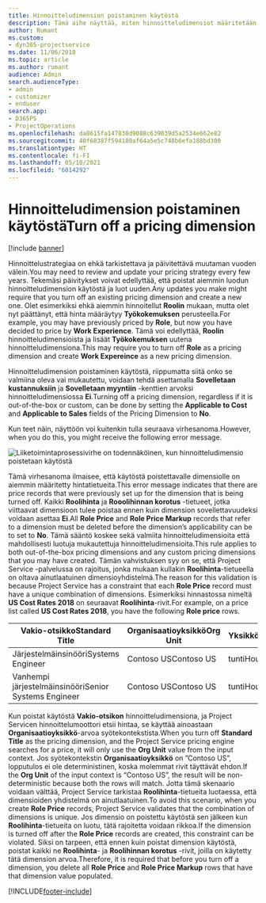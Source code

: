 ```yaml
---
title: Hinnoitteludimension poistaminen käytöstä
description: Tämä aihe näyttää, miten hinnoitteludimensiot määritetään Project Service -ratkaisussa.
author: Rumant
ms.custom:
- dyn365-projectservice
ms.date: 11/06/2018
ms.topic: article
ms.author: rumant
audience: Admin
search.audienceType:
- admin
- customizer
- enduser
search.app:
- D365PS
- ProjectOperations
ms.openlocfilehash: da8615fa147838d9088c639039d5a2534e662e82
ms.sourcegitcommit: 40f68387f594180af64a5e5c748b6efa188bd300
ms.translationtype: HT
ms.contentlocale: fi-FI
ms.lasthandoff: 05/10/2021
ms.locfileid: "6014292"
---
```

# <a name="turn-off-a-pricing-dimension"></a><span data-ttu-id="e12b0-103">Hinnoitteludimension poistaminen käytöstä</span><span class="sxs-lookup"><span data-stu-id="e12b0-103">Turn off a pricing dimension</span></span>

[!include [banner](../includes/psa-now-project-operations.md)]

<span data-ttu-id="e12b0-104">Hinnoittelustrategiaa on ehkä tarkistettava ja päivitettävä muutaman vuoden välein.</span><span class="sxs-lookup"><span data-stu-id="e12b0-104">You may need to review and update your pricing strategy every few years.</span></span> <span data-ttu-id="e12b0-105">Tekemäsi päivitykset voivat edellyttää, että poistat aiemmin luodun hinnoitteludimension käytöstä ja luot uuden.</span><span class="sxs-lookup"><span data-stu-id="e12b0-105">Any updates you make might require that you turn off an existing pricing dimension and create a new one.</span></span> <span data-ttu-id="e12b0-106">Olet esimerkiksi ehkä aiemmin hinnoitellut **Roolin** mukaan, mutta olet nyt päättänyt, että hinta määräytyy **Työkokemuksen** perusteella.</span><span class="sxs-lookup"><span data-stu-id="e12b0-106">For example, you may have previously priced by **Role**, but now you have decided to price by **Work Experience**.</span></span> <span data-ttu-id="e12b0-107">Tämä voi edellyttää, **Roolin** hinnoitteludimensioista ja lisäät **Työkokemuksen** uutena hinnoitteludimensiona.</span><span class="sxs-lookup"><span data-stu-id="e12b0-107">This may require you to turn off **Role** as a pricing dimension and create **Work Expereince** as a new pricing dimension.</span></span> 

<span data-ttu-id="e12b0-108">Hinnoitteludimension poistaminen käytöstä, riippumatta siitä onko se valmiina oleva vai mukautettu, voidaan tehdä asettamalla **Sovelletaan kustannuksiin** ja **Sovelletaan myyntiin** -kenttien arvoksi hinnoitteludimensiossa **Ei**.</span><span class="sxs-lookup"><span data-stu-id="e12b0-108">Turning off a pricing dimension, regardless if it is out-of-the-box or custom, can be done by setting the **Applicable to Cost** and **Applicable to Sales** fields of the Pricing Dimension to **No**.</span></span>

<span data-ttu-id="e12b0-109">Kun teet näin, näyttöön voi kuitenkin tulla seuraava virhesanoma.</span><span class="sxs-lookup"><span data-stu-id="e12b0-109">However, when you do this, you might receive the following error message.</span></span>

![Liiketoimintaprosessivirhe on todennäköinen, kun hinnoitteludimensio poistetaan käytöstä](media/Business-Process-Error.png)


<span data-ttu-id="e12b0-111">Tämä virhesanoma ilmaisee, että käytöstä poistettavalle dimensiolle on aiemmin määritetty hintatietueita.</span><span class="sxs-lookup"><span data-stu-id="e12b0-111">This error message indicates that there are price records that were previously set up for the dimension that is being turned off.</span></span> <span data-ttu-id="e12b0-112">Kaikki **Roolihinta** ja **Rooolihinnan korotus** -tietueet, jotka viittaavat dimensioon tulee poistaa ennen kuin dimension sovellettavuudeksi voidaan asettaa **Ei**.</span><span class="sxs-lookup"><span data-stu-id="e12b0-112">All **Role Price** and **Role Price Markup** records that refer to a dimension must be deleted before the dimension’s applicability can be to set to **No**.</span></span> <span data-ttu-id="e12b0-113">Tämä sääntö koskee sekä valmiita hinnoitteludimensioita että mahdollisesti luotuja mukautettuja hinnoitteludimensioita.</span><span class="sxs-lookup"><span data-stu-id="e12b0-113">This rule applies to both out-of-the-box pricing dimensions and any custom pricing dimensions that you may have created.</span></span> <span data-ttu-id="e12b0-114">Tämän vahvistuksen syy on se, että Project Service -palvelussa on rajoitus, jonka mukaan kullakin **Roolihinta**-tietueella on oltava ainutlaatuinen dimensioyhdistelmä.</span><span class="sxs-lookup"><span data-stu-id="e12b0-114">The reason for this validation is because Project Service has a constraint that each **Role Price** record must have a unique combination of dimensions.</span></span> <span data-ttu-id="e12b0-115">Esimerkiksi hinnastossa nimeltä **US Cost Rates 2018** on seuraavat **Roolihinta**-rivit.</span><span class="sxs-lookup"><span data-stu-id="e12b0-115">For example, on a price list called **US Cost Rates 2018**, you have the following **Role price** rows.</span></span> 

| <span data-ttu-id="e12b0-116">Vakio-otsikko</span><span class="sxs-lookup"><span data-stu-id="e12b0-116">Standard Title</span></span>         | <span data-ttu-id="e12b0-117">Organisaatioyksikkö</span><span class="sxs-lookup"><span data-stu-id="e12b0-117">Org Unit</span></span>    |<span data-ttu-id="e12b0-118">Yksikkö</span><span class="sxs-lookup"><span data-stu-id="e12b0-118">Unit</span></span>   |<span data-ttu-id="e12b0-119">Hinta</span><span class="sxs-lookup"><span data-stu-id="e12b0-119">Price</span></span>  |<span data-ttu-id="e12b0-120">Valuutta</span><span class="sxs-lookup"><span data-stu-id="e12b0-120">Currency</span></span>  |
| -----------------------|-------------|-------|-------|----------|
| <span data-ttu-id="e12b0-121">Järjestelmäinsinööri</span><span class="sxs-lookup"><span data-stu-id="e12b0-121">Systems Engineer</span></span>|<span data-ttu-id="e12b0-122">Contoso US</span><span class="sxs-lookup"><span data-stu-id="e12b0-122">Contoso US</span></span>|<span data-ttu-id="e12b0-123">tunti</span><span class="sxs-lookup"><span data-stu-id="e12b0-123">Hour</span></span>| <span data-ttu-id="e12b0-124">100</span><span class="sxs-lookup"><span data-stu-id="e12b0-124">100</span></span>|<span data-ttu-id="e12b0-125">USD</span><span class="sxs-lookup"><span data-stu-id="e12b0-125">USD</span></span>|
| <span data-ttu-id="e12b0-126">Vanhempi järjestelmäinsinööri</span><span class="sxs-lookup"><span data-stu-id="e12b0-126">Senior Systems Engineer</span></span>|<span data-ttu-id="e12b0-127">Contoso US</span><span class="sxs-lookup"><span data-stu-id="e12b0-127">Contoso US</span></span>|<span data-ttu-id="e12b0-128">tunti</span><span class="sxs-lookup"><span data-stu-id="e12b0-128">Hour</span></span>| <span data-ttu-id="e12b0-129">150</span><span class="sxs-lookup"><span data-stu-id="e12b0-129">150</span></span>| <span data-ttu-id="e12b0-130">USD</span><span class="sxs-lookup"><span data-stu-id="e12b0-130">USD</span></span>|


<span data-ttu-id="e12b0-131">Kun poistat käytöstä **Vakio-otsikon** hinnoitteludimensiona, ja Project Servicen hinnoittelumoottori etsii hintaa, se käyttää ainoastaan **Organisaatioyksikkö**-arvoa syötekontekstista.</span><span class="sxs-lookup"><span data-stu-id="e12b0-131">When you turn off **Standard Title** as the pricing dimension, and the Project Service pricing engine searches for a price, it will only use the **Org Unit** value from the input context.</span></span> <span data-ttu-id="e12b0-132">Jos syötekontekstin **Organisaatioyksikkö** on ”Contoso US”, lopputulos ei ole deterministinen, koska molemmat rivit täyttävät ehdon.</span><span class="sxs-lookup"><span data-stu-id="e12b0-132">If the **Org Unit** of the input context is “Contoso US”, the result will be non-deterministic because both the rows will match.</span></span> <span data-ttu-id="e12b0-133">Jotta tämä skenaario voidaan välttää, Project Service tarkistaa **Roolihinta**-tietueita luotaessa, että dimensioiden yhdistelmä on ainutlaatuinen.</span><span class="sxs-lookup"><span data-stu-id="e12b0-133">To avoid this scenario, when you create **Role Price** records, Project Service validates that the combination of dimensions is unique.</span></span> <span data-ttu-id="e12b0-134">Jos dimensio on poistettu käytöstä sen jälkeen kun **Roolihinta**-tietueita on luotu, tätä rajoitetta voidaan rikkoa.</span><span class="sxs-lookup"><span data-stu-id="e12b0-134">If the dimension is turned off after the **Role Price** records are created, this constraint can be violated.</span></span> <span data-ttu-id="e12b0-135">Siksi on tarpeen, että ennen kuin poistat dimension käytöstä, poistat kaikki ne **Roolihinta**- ja **Roolihinnan korotus** -rivit, joilla on käytetty tätä dimension arvoa.</span><span class="sxs-lookup"><span data-stu-id="e12b0-135">Therefore, it is required that before you turn off a dimension, you delete all **Role Price** and **Role Price Markup** rows that have that dimension value populated.</span></span>



[!INCLUDE[footer-include](../includes/footer-banner.md)]